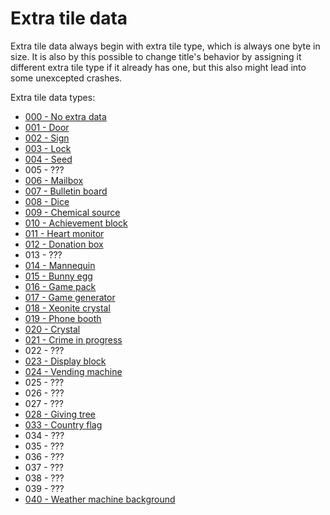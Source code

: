 # Extra tile data

Extra tile data always begin with extra tile type, which is always one byte in size. It is also by this possible to change title's behavior by assigning it different extra tile type if it already has one, but this also might lead into some unexcepted crashes.

Extra tile data types:
- [000 - No extra data](type000.md)
- [001 - Door](type001.md)
- [002 - Sign](type002.md)
- [003 - Lock](type003.md)
- [004 - Seed](type004.md)
- 005 - ???
- [006 - Mailbox](type006.md)
- [007 - Bulletin board](type007.md)
- [008 - Dice](type008.md)
- [009 - Chemical source](type009.md)
- [010 - Achievement block](type010.md)
- [011 - Heart monitor](type011.md)
- [012 - Donation box](type012.md)
- 013 - ???
- [014 - Mannequin](type014.md)
- [015 - Bunny egg](type015.md)
- [016 - Game pack](type016.md)
- [017 - Game generator](type017.md)
- [018 - Xeonite crystal](type018.md)
- [019 - Phone booth](type019.md)
- [020 - Crystal](type020.md)
- [021 - Crime in progress](type021.md)
- 022 - ???
- [023 - Display block](type022.md)
- [024 - Vending machine](type023.md)
- 025 - ???
- 026 - ???
- 027 - ???
- [028 - Giving tree](type024.md)
- [033 - Country flag](type025.md)
- 034 - ???
- 035 - ???
- 036 - ???
- 037 - ???
- 038 - ???
- 039 - ???
- [040 - Weather machine background](type040.md)
